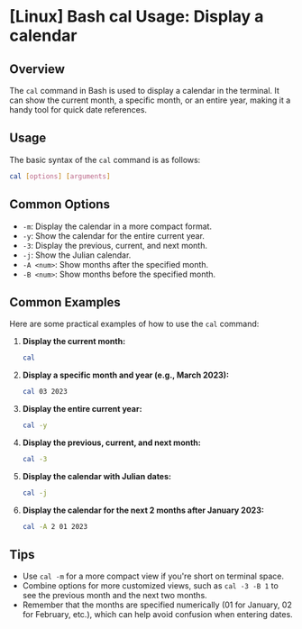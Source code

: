 # [Linux] Bash cal Usage: Display a calendar

## Overview
The `cal` command in Bash is used to display a calendar in the terminal. It can show the current month, a specific month, or an entire year, making it a handy tool for quick date references.

## Usage
The basic syntax of the `cal` command is as follows:

```bash
cal [options] [arguments]
```

## Common Options
- `-m`: Display the calendar in a more compact format.
- `-y`: Show the calendar for the entire current year.
- `-3`: Display the previous, current, and next month.
- `-j`: Show the Julian calendar.
- `-A <num>`: Show <num> months after the specified month.
- `-B <num>`: Show <num> months before the specified month.

## Common Examples
Here are some practical examples of how to use the `cal` command:

1. **Display the current month:**
   ```bash
   cal
   ```

2. **Display a specific month and year (e.g., March 2023):**
   ```bash
   cal 03 2023
   ```

3. **Display the entire current year:**
   ```bash
   cal -y
   ```

4. **Display the previous, current, and next month:**
   ```bash
   cal -3
   ```

5. **Display the calendar with Julian dates:**
   ```bash
   cal -j
   ```

6. **Display the calendar for the next 2 months after January 2023:**
   ```bash
   cal -A 2 01 2023
   ```

## Tips
- Use `cal -m` for a more compact view if you're short on terminal space.
- Combine options for more customized views, such as `cal -3 -B 1` to see the previous month and the next two months.
- Remember that the months are specified numerically (01 for January, 02 for February, etc.), which can help avoid confusion when entering dates.